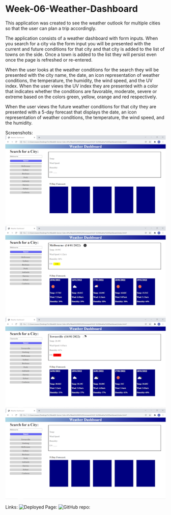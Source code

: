 # Week-06-Weather-Dashboard

This application was created to see the weather outlook for multiple cities so that the user can plan a trip accordingly.

The application consists of a weather dashboard with form inputs. When you search for a city via the form input you will be presented with the current and future conditions for that city and that city is added to the list of towns on the side. Once a town is added to the list they will persist even once the page is refreshed or re-entered.

When the user looks at the weather conditions for the search they will be presented with the city name, the date, an icon representation of weather conditions, the temperature, the humidity, the wind speed, and the UV index. When the user views the UV index they are presented with a color that indicates whether the conditions are favorable, moderate, severe or extreme based on the colors green, yellow, orange and red respectively.

When the user views the future weather conditions for that city they are presented with a 5-day forecast that displays the date, an icon representation of weather conditions, the temperature, the wind speed, and the humidity.

Screenshots:
![First screenshot showing what the page looks like once opened.](./assets/Weather-Dashboard-1.png)
![Second screenshot showing what the page looks like after the top list item being Melbourne was clicked.](./assets/Weather-Dashboard-2.png)
![Third screenshot showing what the page looks like after Townsville is searched.](./assets/Weather-Dashboard-3.png)
![Fourth screenshot showing what the page looks like after being refreshed, the previous searches Geelong and Townsville remain on the list.](./assets/Weather-Dashboard-4.png)

Links:
![Deployed Page:](https://seanscott95.github.io/Week-06-Weather-Dashboard/)
![GitHub repo:](https://github.com/seanscott95/Week-06-Weather-Dashboard)